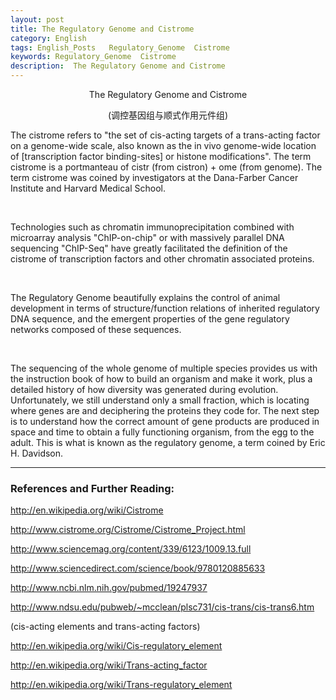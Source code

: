 ```yaml
---
layout: post
title: The Regulatory Genome and Cistrome
category: English
tags: English_Posts   Regulatory_Genome  Cistrome
keywords: Regulatory_Genome  Cistrome
description:  The Regulatory Genome and Cistrome
---
```

                          
   <center>  
   
The Regulatory Genome and Cistrome

(调控基因组与顺式作用元件组)
                                
   </center>     

The cistrome refers to "the set of cis-acting targets of a trans-acting factor  on a genome-wide scale,  also known as the in vivo genome-wide location of [transcription factor binding-sites] or histone modifications". The term cistrome is a portmanteau of cistr (from cistron) + ome (from genome). The term cistrome was coined by investigators at the Dana-Farber Cancer Institute and Harvard Medical School.


  <br />     

Technologies such as chromatin immunoprecipitation combined with microarray analysis "ChIP-on-chip" or with massively parallel DNA sequencing "ChIP-Seq" have greatly facilitated the definition of the cistrome of transcription factors and other chromatin associated proteins.


  <br />     


The Regulatory Genome beautifully explains the control of animal development in terms of structure/function relations of inherited regulatory DNA sequence, and the emergent properties of the gene regulatory networks composed of these sequences.                                    

  <br />     

The sequencing of the whole genome of multiple species provides us with the instruction book of how to build an organism and make it work, plus a detailed history of how diversity was generated during evolution. Unfortunately, we still understand only a small fraction, which is locating where genes are and deciphering the proteins they code for. The next step is to understand how the correct amount of gene products are produced in space and time to obtain a fully functioning organism, from the egg to the adult. This is what is known as the regulatory genome, a term coined by Eric H. Davidson.


---    
### References and Further Reading:

http://en.wikipedia.org/wiki/Cistrome

http://www.cistrome.org/Cistrome/Cistrome_Project.html

http://www.sciencemag.org/content/339/6123/1009.13.full

http://www.sciencedirect.com/science/book/9780120885633

http://www.ncbi.nlm.nih.gov/pubmed/19247937

 http://www.ndsu.edu/pubweb/~mcclean/plsc731/cis-trans/cis-trans6.htm

(cis-acting elements and trans-acting factors)

http://en.wikipedia.org/wiki/Cis-regulatory_element

http://en.wikipedia.org/wiki/Trans-acting_factor

http://en.wikipedia.org/wiki/Trans-regulatory_element   
                                                                        
